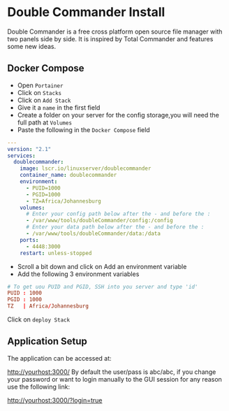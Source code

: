 # Double Commander Install

Double Commander is a free cross platform open source file manager with two panels side by side. It is inspired by Total Commander and features some new ideas.

## Docker Compose

- Open `Portainer`
- Click on `Stacks`
- Click on `Add Stack`
- Give it a `name` in the first field
- Create a folder on your server for the config storage,you will need the full path at `Volumes`
- Paste the following in the `Docker Compose` field

```yml
---
version: "2.1"
services:
  doublecommander:
    image: lscr.io/linuxserver/doublecommander
    container_name: doublecommander
    environment:
      - PUID=1000
      - PGID=1000
      - TZ=Africa/Johannesburg
    volumes:
      # Enter your config path below after the - and before the :
      - /var/www/tools/doubleCommander/config:/config
      # Enter your data path below after the - and before the :
      - /var/www/tools/doubleCommander/data:/data
    ports:
      - 4448:3000
    restart: unless-stopped
```

- Scroll a bit down and click on Add an environment variable
- Add the following 3 environment variables

```conf
# To get uou PUID and PGID, SSH into you server and type 'id'
PUID : 1000
PGID : 1000
TZ   | Africa/Johannesburg
```

Click on `deploy Stack`

## Application Setup

The application can be accessed at:

[http://yourhost:3000/](http://yourhost:3000/)
By default the user/pass is abc/abc, if you change your password or want to login manually to the GUI session for any reason use the following link:

[http://yourhost:3000/?login=true](http://yourhost:3000/?login=true)
